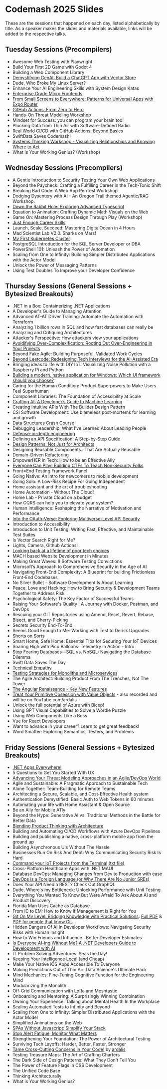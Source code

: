 # Codemash 2025 Slides

These are the sessions that happened on each day, listed alphabetically by title. As a speaker makes the slides and materials available, links will be added to the respective talks.

## Tuesday Sessions (Precompilers)

- Awesome Web Testing with Playwright
- Build Your First 2D Game with Godot 4
- Building a Web Component Library
- [Demystifying GenAI: Build a ChatGPT App with Vector Store](slides/2025-CodeMash-DemystifyingGenAI-Workshop.pdf)
- Dude, Who Broke My Linux Server?
- Enhance Your AI Engineering Skills with System Design Katas
- [Enterprise Grade Micro Frontends](https://davidnic11.github.io/workshop-enterprise-grade-micro-frontends/00-title)
- [From Small Screens to Everywhere: Patterns for Universal Apps with Expo Router](https://github.com/keith-kurak/expo-router-codemash-2025-lessons)
- [GitHub Actions: From Zero to Hero](slides/GitHub-Actions-Workshop.pdf)
- [Hands-On Threat Modeling Workshop](https://github.com/rhurlbut/CodeMash2025)
- Mindset for Success: you can program your brain too!
- Plucking Data from Thin Air with Software-Defined Radio
- Real World CI/CD with GitHub Actions: Beyond Basics
- SwiftData Saves Codemash!
- [Systems Thinking Workshop - Visualizing Relationships and Knowing Where to Act](https://www.dojoandco.com/speaking)
- What is Your Working Genius? (Workshop)

## Wednesday Sessions (Precompilers)

- A Gentle Introduction to Security Testing Your Own Web Applications
- Beyond the Paycheck: Crafting a Fulfilling Career in the Tech-Tonic Shift
- Breaking Bad Code: A Web App PenTest Workshop
- Dodging Dysentery with AI - An Oregon Trail themed Agentic/RAG Workshop.
- [Down the Rabbit Hole: Exploring Advanced Typescript](https://davidnic11.github.io/workshop-advanced-typescript/1)
- Equation to Animation: Crafting Dynamic Math Visuals on the Web
- Game On: Mastering Process Design Through Play (Workshop)
- [Just Enough Career Skills](slides/just-enough-career-skills.pdf)
- Launch, Scale, Succeed: Mastering DigitalOcean in 4 Hours
- Mad Scientist Lab V2.0. Sharks on Mars!
- [My First Kubernetes Cluster](https://github.com/OtherDevOpsGene/my-first-kubernetes)
- PostgreSQL Introduction for the SQL Server Developer or DBA
- PowerShell 101: Unleash the Power of Automation
- Scaling from One to Infinity: Building Simpler Distributed Applications with the Actor Model
- Unlock the Power of Messaging Patterns
- Using Test Doubles To Improve your Developer Confidence

## Thursday Sessions (General Sessions + Bytesized Breakouts)

- .NET in a Box: Containerizing .NET Applications
- A Developer's Guide to Managing Attention
- Advanced AT-AT Driver Training: Automate the Automation with Terraform
- Analyzing 1 billion rows in SQL and how fast databases can really be
- Analyzing and Critiquing Architectures
- Attacker's Perspective: How attackers view your applications
- [Avoidifying Over-Complexification: Rooting Out Over-Engineering in Your Projects](https://github.com/trailheadtechnology/ai-for-dotnet)
- Beyond Fake Agile: Building Purposeful, Validated Work Cycles
- [Beyond Leetcode: Redesigning Tech Interviews for the AI-Assisted Era](slides/beyond-leetcode.pptx)
- Bringing ideas to life with DIY IoT: Visualizing Noise Pollution with a Raspberry Pi and Python
- [Building a modern, native application for Windows: Which UI framework should you choose?](https://github.com/alvinashcraft/speaking/tree/main/2025/0115_CodeMash)
- Caring for the Human Condition: Product Superpowers to Make Users Feel Superhuman
- Component Libraries: The Foundation of Accessibility at Scale
- [Crafting AI: A Developer’s Guide to Machine Learning](https://cognitiveinheritance.com/Presentations/Workshop/CraftingAI/index.html)
- Creating Intuitive APIs With The Builder Design Pattern
- CSI Software Development: Use blameless post-mortems for learning and growth
- [Data Structures Crash Course](https://github.com/DrSeabass/data_structures_big_o)
- Debugging Leadership: What I've Learned About Leading People
- [Defense-in-depth engineering](./slides/codemash-Defense-in-Depth-engineering.pdf)
- Defining an API Specification: A Step-by-Step Guide
- [Design Patterns: Not Just for Architects](https://github.com/jeremybytes/learning-design-patterns)
- Designing Reusable Components…That Are Actually Reusable
- Domain-Driven Refactoring
- EmpowerHER in Tech: How to be an Effective Ally
- [Everyone Can Play! Building CTFs To Teach Non-Security Folks](https://github.com/jkuemerle/codemash-2025-ctf)
- Front=End Testing Framework Panel
- Going Native: An intro for newcomers to mobile development
- Going Solo: A Low-Risk Recipe For Going Independent
- Home assistant and the art of troubleshooting
- Home Automation - Without The Cloud!
- Home Lab - Private Cloud on a budget
- How CQRS can help you to elevate your system?
- Human Intelligence: Reshaping the Narrative of Motivation and Performance
- [Into the OAuth-Verse: Exploring Multiverse-Level API Security](https://github.com/rettigcd/session-slides.git)
- Introduction to Accessibility
- Introduction to Unit Testing: Writing Fast, Effective, and Maintainable Test Suites
- Is Vector Search Right for Me?
- Lights, Camera, Github Actions!
- [Looking back at a lifetime of poor tech choices](https://github.com/LeonAdato/Talks-n-Slides/blob/main/Poor_Tech_Choices/Looking_Back_CodeMash25.pdf)
- MACH based Website Development in Minutes
- Making Great Waves: 8 Software Testing Convictions
- Microsoft’s Approach to Comprehensive Security in the Age of AI
- Navigating Front-End Complexity: A Blueprint for building Frictionless Front-End Codebases
- No Silver Bullet - Software Development Is About Learning
- Peace, Love and Hacking: How to Bring Security & Development Teams Together to Address Risk
- Psychological Safety: The Key Factor of Successful Teams
- Raising Your Software's Quality : A Journey with Docker, Postman, and DevOps
- Rescuing your GIT Repositories using Amend, Reset, Revert, Rebase, Bisect, and Cherry-Picking
- Secrets Security End-To-End
- Seems Good Enough to Me: Working with Test to Derisk Upgrades
- Shorts on Sorts
- Smart Home, Safe Home: Essential Tips for Securing Your IoT Devices
- Soaring High with Pico Balloons: Telemetry in Action - Intro
- Stop Fearing Databases—SQL vs. NoSQL: Navigating the Database Dilemma
- Swift Data Saves The Day
- [Technical Empathy](https://github.com/LeonAdato/Talks-n-Slides/blob/main/Technical_Empathy/Technical_Empathy_CodeMash25.pdf)
- [Testing Strategies for Monoliths and Microservices](slides/Testing-Strategies-for-Monoliths-and-Microservices.pdf)
- The Agile Architect: Building Product From The Trenches, Not The Tower
- [The Angular Renaissance - Key New Features](https://tinyurl.com/codeMashNgRen)
- [Treat Your Primitive Obsession with Value Objects](./treat-primitive-obsession-with-value-objects.pdf) - also recorded and will be on YouTube.com/ardalis
- Unlock the full potential of Azure with Bicep!
- Using GPT Visual Capabilities to Solve a Wordle Puzzle
- Using Web Components Like a Boss
- Vue for React Developers
- Want to advance in your career? Learn to get great feedback!
- Word Smatter: Exploring Semantics, Testers, and Problems

## Friday Sessions (General Sessions + Bytesized Breakouts)

- [.NET Apps Everywhere!](./slides/net-apps-everywhere-uno.pptx)
- 5 Questions to Get You Started With UX
- [Advancing Your Threat Modeling Approaches in an Agile/DevOps World](https://github.com/rhurlbut/CodeMash2025)
- Agile and Sustainable: A Pragmatic Approach to Sustainable Tech
- Alone Together: Team-Building for Remote Teams
- Architecting a Secure, Scalable, and Cost-Effective Health system
- Authentication Demystified: Basic Auth to Web Tokens in 60 minutes
- Automating your life with Home Assistant & Open Source
- Be an Ally for Mobile A11y
- Beyond the Hype: Generative AI vs. Traditional Methods in the Battle for Better Data
- [Blending Product Thinking with Architecture](https://www.dojoandco.com/speaking)
- Building and Automating CI/CD Workflows with Azure DevOps Pipelines
- Building and publishing a native, cross-platform mobile app from the ground up
- Building Asynchronous UIs Without The Hassle
- Businesses Run On Risk And Debt: Why Communicating Security Risk Is Hard
- [Command your IoT Projects from the Terminal](slides/Command_Your_IoT_Projects_from_the_Terminal.pdf) [(txt file)](slides/Command_Your_IoT_Projects_from_the_Terminal_TEXT.txt)
- Cross-Platform Healthcare Apps with .NET MAUI
- Database DevOps: Managing Changes from Dev to Production with ease
- [DevOps is a Foreign Language (or Why There Are No Junior SREs)](slides/devops-is-a-foreign-language.pdf)
- Does Your API Need a REST? Check Out GraphQL
- Dude, Where's my Bottleneck: Unlocking Performance with Unit Testing
- Everything You Wanted To Know But Were Afraid To Ask About AI and Product Discovery
- Florida Man Uses Cache as Database
- From IC to EM: How to Know if Management is Right for You
- [Git On My Level: Bridging Knowledge with Practical Solutions](https://github.com/DustinMEastway/git-on-my-level): [Full PDF](slides/git-on-my-level-presentation.pdf) & [PDF for people that know Git](slides/git-on-my-level-simplified-presentation.pdf).
- Hidden Dangers Of AI In Developer Workflows: Navigating Security Risks with Human Insight
- How to Win Friends and Influence...Better Developer Estimates
- [Is Everyone AI-ing Without Me? A .NET Developers Guide to Development with AI](https://github.com/trailheadtechnology/ai-for-dotnet)
- IT Problem Solving Adventures: Seas the Day!
- [Keeping Your Intelligence Local (and Cheap)](https://github.com/coatsnmore/keeping-your-intelligence-local/tree/main/presentation)
- Make Your Native iOS Apps Accessible To Everyone
- Making Predictions Out of Thin Air: Data Science's Ultimate Hack
- Mind Mechanics: Fine-Tuning Cognitive Function for the Engineering Mind
- Modularizing the Monolith
- Off-Grid Communication with LoRa and Meshtastic
- Onboarding and Mentoring: A Surprisingly Winning Combination
- Owning Your Experience: Talking about Mental Health In the Workplace
- Scaling Automated Tests to Infinity and Beyond
- Scaling from One to Infinity: Simpler Distributed Applications with the Actor Model
- Simplified Animations on the Web
- [SPAs Without Javascript: Simplify Your Stack](https://github.com/CuriousCurmudgeon/spas_without_js_talk)
- [Stop Alert Fatigue, Monitor What Matters](.slides/stop_alert_fatigue_2025.pdf)
- Strengthening Your Foundation: The Power of Architectural Testing
- Surviving Tech Layoffs: Harder, Better, Faster, Stronger
- [Tame Cross-Cutting Concerns in Your Code!](slides/tame-cross-cutting-concerns-in-your-code.pdf) by [ardalis](https://youtube.com/ardalis)
- Testing Treasure Maps: The Art of Crafting Charters
- The Dark Side of Design Patterns: What They Don't Tell You
- The Power of Feature Flags in CSS Development
- The Unified Code Base
- Thinking Architecturally
- What is Your Working Genius?
